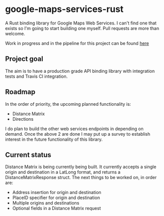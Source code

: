 # google-maps-services-rust
A Rust binding library for Google Maps Web Services. I can't find one that exists so I'm going to start building one myself. Pull requests are more than welcome.

Work in progress and in the pipeline for this project can be found [here](https://tree.taiga.io/project/backend_dev-google-web-services-rust/kanban "Kanban for google-web-services-rust")

## Project goal
The aim is to have a production grade API binding library with integration tests and Travis CI integration.

## Roadmap
In the order of priority, the upcoming planned functionality is:
* Distance Matrix
* Directions

I do plan to build the other web services endpoints in depending on demand. Once the above 2 are done I may put up a survey to establish interest in the future functionality of this library.

## Current status
Distance Matrix is being currently being built. It currently accepts a single origin and destination in a LatLong format, and returns a DistanceMatrixResponse struct. The next things to be worked on, in order are:

* Address insertion for origin and destination
* PlaceID specifier for origin and destination
* Multiple origins and destinations
* Optional fields in a Distance Matrix request